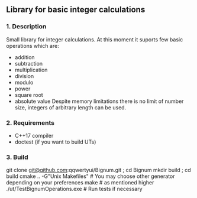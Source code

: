 ## Library for basic integer calculations

### 1. Description
Small library for integer calculations. At this moment it suports few basic operations which are:
- addition
- subtraction
- multiplication
- division
- modulo
- power
- square root
- absolute value
Despite memory limitations there is no limit of number size, integers of arbitrary length can be used.

### 2. Requirements
- C++17 compiler
- doctest (if you want to build UTs)

### 3. Build
git clone git@github.com:qqwertyui/Bignum.git ; cd Bignum
mkdir build ; cd build
cmake .. -G"Unix Makefiles"     # You may choose other generator depending on your preferences
make                            # as mentioned higher
./ut/TestBignumOperations.exe   # Run tests if necessary

